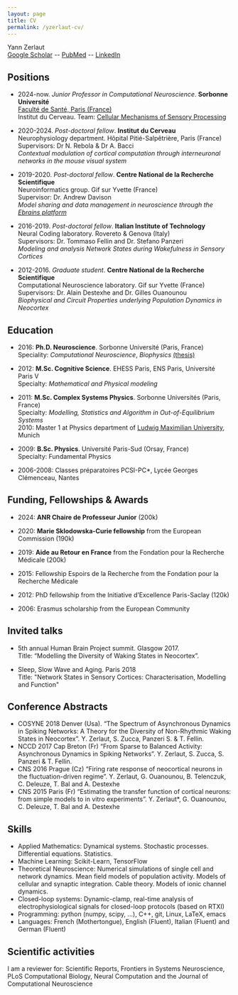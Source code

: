 ```yaml
---
layout: page
title: CV
permalink: /yzerlaut-cv/
---
```


Yann Zerlaut   
[Google Scholar](https://scholar.google.com/citations?user=ISDtiagAAAAJ&hl=en) -- [PubMed](https://pubmed.ncbi.nlm.nih.gov/?term=Zerlaut%20Y%20%5Bauthor%5D) -- [LinkedIn](https://www.linkedin.com/in/yzerlaut/)  


## Positions

- 2024-now. _Junior Professor in Computational Neuroscience_. **Sorbonne Université**  
    [Faculté de Santé, Paris (France)](https://sante.sorbonne-universite.fr/)  
    Institut du Cerveau. Team: [Cellular Mechanisms of Sensory Processing](https://therebolalab.org/)  

- 2020-2024. _Post-doctoral fellow_. **Institut du Cerveau**   
    Neurophysiology department. Hôpital Pitié-Salpêtrière, Paris (France)  
    Supervisors: Dr N. Rebola & Dr A. Bacci  
    *Contextual modulation of cortical computation through interneuronal networks in the mouse visual system*  

- 2019-2020. _Post-doctoral fellow_. **Centre National de la Recherche Scientifique**   
    Neuroinformatics group. Gif sur Yvette (France)   
    Supervisor: Dr. Andrew Davison   
    *Model sharing and data management in neuroscience through the [Ebrains platform](https://ebrains.eu)*   

- 2016-2019. _Post-doctoral fellow_. **Italian Institute of Technology**   
    Neural Coding laboratory. Rovereto & Genova (Italy)   
    Supervisors: Dr. Tommaso Fellin and Dr. Stefano Panzeri  
    *Modeling and analysis Network States during Wakefulness in Sensory Cortices*  

- 2012-2016. _Graduate student_. **Centre National de la Recherche Scientifique**   
    Computational Neuroscience laboratory. Gif sur Yvette (France)  
    Supervisors: Dr. Alain Destexhe and Dr. Gilles Ouanounou   
    *Biophysical and Circuit Properties underlying Population Dynamics in Neocortex*   

## Education

- 2016: **Ph.D. Neuroscience**. Sorbonne Université (Paris, France)   
    Speciality: *Computational Neuroscience*, *Biophysics* [(thesis)](https://tel.archives-ouvertes.fr/tel-01531824/)

- 2012: **M.Sc. Cognitive Science**. EHESS Paris, ENS Paris, Université Paris V   
    Specialty: *Mathematical and Physical modeling*

- 2011: **M.Sc. Complex Systems Physics**. Sorbonne Universités (Paris, France)   
    Specialty: *Modelling, Statistics and Algorithm in Out-of-Equilibrium Systems*  
    2010: Master 1 at Physics department of [Ludwig Maximilian University](https://www.lmu.de/en/), Munich   

- 2009: **B.Sc. Physics**. Université Paris-Sud (Orsay, France)  
    Specialty: Fundamental Physics 
    <!--Thesis: “(e,2e) and (e,3-1e) ionization experiments of noble gas and small molecules” Advisor: Dr. Azzedine Lahmam-Bennani (LCAM, Orsay)-->

- 2006-2008: Classes préparatoires PCSI-PC*, Lycée Georges Clémenceau, Nantes

## Funding, Fellowships & Awards

- 2024: **ANR Chaire de Professeur Junior** (200k)
 
- 2020: **Marie Sklodowska-Curie fellowship** from the European Commission (190k)

- 2019: **Aide au Retour en France** from the Fondation pour la Recherche Médicale (200k)

- 2015: Fellowship Espoirs de la Recherche from the Fondation pour la Recherche Médicale 

- 2012: PhD fellowship from the Initiative d’Excellence Paris-Saclay (120k)

- 2006: Erasmus scholarship from the European Community 

## Invited talks

- 5th annual Human Brain Project summit. Glasgow 2017.  
  Title: “Modelling the Diversity of Waking States in Neocortex”.

- Sleep, Slow Wave and Aging. Paris 2018  
  Title: "Network States in Sensory Cortices: Characterisation, Modelling and Function"

## Conference Abstracts

- COSYNE 2018 Denver (Usa). “The Spectrum of Asynchronous Dynamics in Spiking Networks: A Theory for the Diversity of Non-Rhythmic Waking States in Neocortex”. Y. Zerlaut, S. Zucca, Panzeri S. & T. Fellin.
- NCCD 2017 Cap Breton (Fr) “From Sparse to Balanced Activity: Asynchronous Dynamics in Spiking Networks”. Y. Zerlaut, S. Zucca, S. Panzeri & T. Fellin.
- CNS 2016 Prague (Cz) “Firing rate response of neocortical neurons in the fluctuation-driven regime”. Y. Zerlaut, G. Ouanounou, B. Telenczuk, C. Deleuze, T. Bal and A. Destexhe
- CNS 2015 Paris (Fr) “Estimating the transfer function of cortical neurons: from simple models to in vitro experiments”. Y. Zerlaut*, G. Ouanounou, C. Deleuze, T. Bal and A. Destexhe

## Skills

- Applied Mathematics: Dynamical systems. Stochastic processes. Differential equations. Statistics.
- Machine Learning: Scikit-Learn, TensorFlow
- Theoretical Neuroscience: Numerical simulations of single cell and network dynamics. Mean field models of population activity. Models of cellular and synaptic integration. Cable theory. Models of ionic channel dynamics.
- Closed-loop systems: Dynamic-clamp, real-time analysis of electrophysiological signals for closed-loop protocols (based on RTXI)
- Programming: python (numpy, scipy, ...), C++, git, Linux, LaTeX, emacs
- Languages: French (Mothertongue), English (Fluent), Italian (Fluent) and German (Fluent)

## Scientific activities

I am a reviewer for: Scientific Reports, Frontiers in Systems Neuroscience, PLoS Computational Biology, Neural Computation and the Journal of Computational Neuroscience
